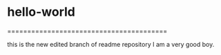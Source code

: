 # hello-world
========================================


this is the new edited branch of readme repository
I am a very good boy.
